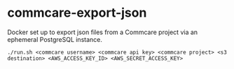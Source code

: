 # commcare-export-json
Docker set up to export json files from a Commcare project via an ephemeral PostgreSQL instance.

```
./run.sh <commcare username> <commcare api key> <commcare project> <s3 destination> <AWS_ACCESS_KEY_ID> <AWS_SECRET_ACCESS_KEY>
```
